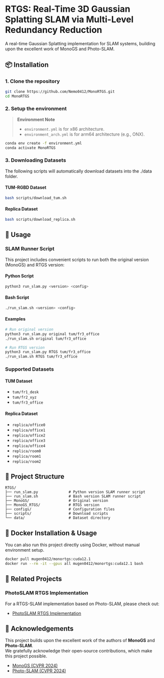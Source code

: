 # RTGS: Real-Time 3D Gaussian Splatting SLAM via Multi-Level Redundancy Reduction

A real-time Gaussian Splatting implementation for SLAM systems, building upon the excellent work of MonoGS and Photo-SLAM.

## 📦 Installation

### 1. Clone the repository

```bash
git clone https://github.com/Nemo0412/MonoRTGS.git
cd MonoRTGS
```

### 2. Setup the environment

> **Environment Note**  
> - `environment.yml` is for x86 architecture.  
> - `environment_arch.yml` is for arm64 architecture (e.g., ONX).

```bash
conda env create -f environment.yml
conda activate MonoRTGS
```

### 3. Downloading Datasets
The following scripts will automatically download datasets into the ./data folder.

#### TUM-RGBD Dataset
```bash
bash scripts/download_tum.sh
```

#### Replica Dataset
```bash
bash scripts/download_replica.sh
```

## 🚀 Usage

### SLAM Runner Script

This project includes convenient scripts to run both the original version (MonoGS) and RTGS version:

#### Python Script
```bash
python3 run_slam.py <version> <config>
```

#### Bash Script
```bash
./run_slam.sh <version> <config>
```

#### Examples
```bash
# Run original version
python3 run_slam.py original tum/fr3_office
./run_slam.sh original tum/fr3_office

# Run RTGS version
python3 run_slam.py RTGS tum/fr3_office
./run_slam.sh RTGS tum/fr3_office
```

### Supported Datasets

#### TUM Dataset
- `tum/fr1_desk`
- `tum/fr2_xyz`
- `tum/fr3_office`

#### Replica Dataset
- `replica/office0`
- `replica/office1`
- `replica/office2`
- `replica/office3`
- `replica/office4`
- `replica/room0`
- `replica/room1`
- `replica/room2`

## 📁 Project Structure

```
RTGS/
├── run_slam.py              # Python version SLAM runner script
├── run_slam.sh              # Bash version SLAM runner script
├── MonoGS/                  # Original version
├── MonoGS_RTGS/             # RTGS version
├── configs/                 # Configuration files
├── scripts/                 # Download scripts
└── data/                    # Dataset directory
```

## 🐳 Docker Installation & Usage

You can also run this project directly using Docker, without manual environment setup.

```bash
docker pull mugen0412/monortgs:cuda12.1
docker run --rm -it --gpus all mugen0412/monortgs:cuda12.1 bash
```

## 🔗 Related Projects

### PhotoSLAM RTGS Implementation
For a RTGS-SLAM implementation based on Photo-SLAM, please check out:
- [PhotoSLAM RTGS Implementation](https://github.com/Nemo0412/PhotoRTGS.git)

## 🙏 Acknowledgements

This project builds upon the excellent work of the authors of **MonoGS** and **Photo-SLAM**.  
We gratefully acknowledge their open-source contributions, which make this project possible.

- [MonoGS (CVPR 2024)](https://github.com/muskie82/MonoGS.git)
- [Photo-SLAM (CVPR 2024)](https://github.com/HuajianUP/Photo-SLAM.git) 